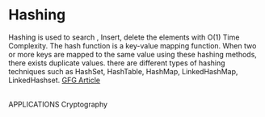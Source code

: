 # Hashing 
Hashing is used to search , Insert, delete the elements with O(1) Time Complexity.
The hash function is a key-value mapping function. When two or more keys are mapped to the same value using these hashing methods, there exists duplicate values.
there are different types of hashing techniques such as HashSet, HashTable, HashMap, LinkedHashMap, LinkedHashset.
<a href="https://www.geeksforgeeks.org/hashing-in-java/" target="_blank">GFG Article<a>


</br>
APPLICATIONS 
Cryptography


